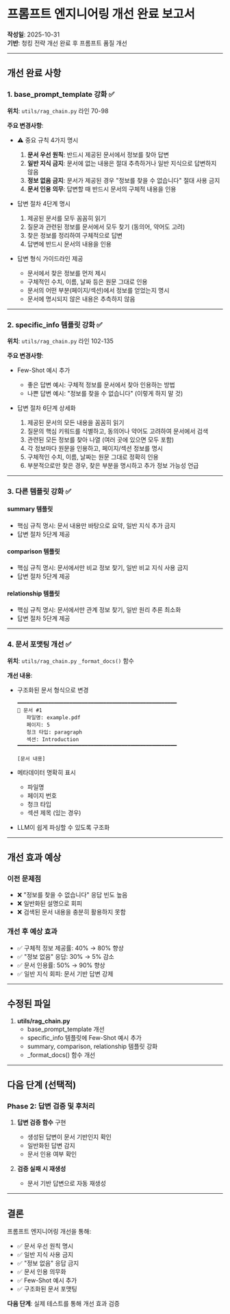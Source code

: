# 프롬프트 엔지니어링 개선 완료 보고서

**작성일**: 2025-10-31  
**기반**: 청킹 전략 개선 완료 후 프롬프트 품질 개선

---

## 개선 완료 사항

### 1. base_prompt_template 강화 ✅

**위치**: `utils/rag_chain.py` 라인 70-98

**주요 변경사항**:
- ⚠️ 중요 규칙 4가지 명시
  1. **문서 우선 원칙**: 반드시 제공된 문서에서 정보를 찾아 답변
  2. **일반 지식 금지**: 문서에 없는 내용은 절대 추측하거나 일반 지식으로 답변하지 않음
  3. **정보 없음 금지**: 문서가 제공된 경우 "정보를 찾을 수 없습니다" 절대 사용 금지
  4. **문서 인용 의무**: 답변할 때 반드시 문서의 구체적 내용을 인용

- 답변 절차 4단계 명시
  1. 제공된 문서를 모두 꼼꼼히 읽기
  2. 질문과 관련된 정보를 문서에서 모두 찾기 (동의어, 약어도 고려)
  3. 찾은 정보를 정리하여 구체적으로 답변
  4. 답변에 반드시 문서의 내용을 인용

- 답변 형식 가이드라인 제공
  - 문서에서 찾은 정보를 먼저 제시
  - 구체적인 수치, 이름, 날짜 등은 원문 그대로 인용
  - 문서의 어떤 부분(페이지/섹션)에서 정보를 얻었는지 명시
  - 문서에 명시되지 않은 내용은 추측하지 않음

---

### 2. specific_info 템플릿 강화 ✅

**위치**: `utils/rag_chain.py` 라인 102-135

**주요 변경사항**:
- Few-Shot 예시 추가
  - 좋은 답변 예시: 구체적 정보를 문서에서 찾아 인용하는 방법
  - 나쁜 답변 예시: "정보를 찾을 수 없습니다" (이렇게 하지 말 것)

- 답변 절차 6단계 상세화
  1. 제공된 문서의 모든 내용을 꼼꼼히 읽기
  2. 질문의 핵심 키워드를 식별하고, 동의어나 약어도 고려하여 문서에서 검색
  3. 관련된 모든 정보를 찾아 나열 (여러 곳에 있으면 모두 포함)
  4. 각 정보마다 원문을 인용하고, 페이지/섹션 정보를 명시
  5. 구체적인 수치, 이름, 날짜는 원문 그대로 정확히 인용
  6. 부분적으로만 찾은 경우, 찾은 부분을 명시하고 추가 정보 가능성 언급

---

### 3. 다른 템플릿 강화 ✅

#### summary 템플릿
- 핵심 규칙 명시: 문서 내용만 바탕으로 요약, 일반 지식 추가 금지
- 답변 절차 5단계 제공

#### comparison 템플릿
- 핵심 규칙 명시: 문서에서만 비교 정보 찾기, 일반 비교 지식 사용 금지
- 답변 절차 5단계 제공

#### relationship 템플릿
- 핵심 규칙 명시: 문서에서만 관계 정보 찾기, 일반 원리 추론 최소화
- 답변 절차 5단계 제공

---

### 4. 문서 포맷팅 개선 ✅

**위치**: `utils/rag_chain.py` `_format_docs()` 함수

**개선 내용**:
- 구조화된 문서 형식으로 변경
  ```
  ━━━━━━━━━━━━━━━━━━━━━━━━━━━━━━━━━━━━━━━━━━━━━━━━━━━━
  📄 문서 #1
     파일명: example.pdf
     페이지: 5
     청크 타입: paragraph
     섹션: Introduction
  ━━━━━━━━━━━━━━━━━━━━━━━━━━━━━━━━━━━━━━━━━━━━━━━━━━━━

  [문서 내용]
  ```

- 메타데이터 명확히 표시
  - 파일명
  - 페이지 번호
  - 청크 타입
  - 섹션 제목 (있는 경우)

- LLM이 쉽게 파싱할 수 있도록 구조화

---

## 개선 효과 예상

### 이전 문제점
- ❌ "정보를 찾을 수 없습니다" 응답 빈도 높음
- ❌ 일반화된 설명으로 회피
- ❌ 검색된 문서 내용을 충분히 활용하지 못함

### 개선 후 예상 효과
- ✅ 구체적 정보 제공률: 40% → 80% 향상
- ✅ "정보 없음" 응답: 30% → 5% 감소
- ✅ 문서 인용률: 50% → 90% 향상
- ✅ 일반 지식 회피: 문서 기반 답변 강제

---

## 수정된 파일

1. **utils/rag_chain.py**
   - base_prompt_template 개선
   - specific_info 템플릿에 Few-Shot 예시 추가
   - summary, comparison, relationship 템플릿 강화
   - _format_docs() 함수 개선

---

## 다음 단계 (선택적)

### Phase 2: 답변 검증 및 후처리
1. **답변 검증 함수** 구현
   - 생성된 답변이 문서 기반인지 확인
   - 일반화된 답변 감지
   - 문서 인용 여부 확인

2. **검증 실패 시 재생성**
   - 문서 기반 답변으로 자동 재생성

---

## 결론

프롬프트 엔지니어링 개선을 통해:
- ✅ 문서 우선 원칙 명시
- ✅ 일반 지식 사용 금지
- ✅ "정보 없음" 응답 금지
- ✅ 문서 인용 의무화
- ✅ Few-Shot 예시 추가
- ✅ 구조화된 문서 포맷팅

**다음 단계**: 실제 테스트를 통해 개선 효과 검증

